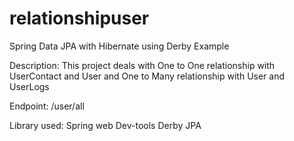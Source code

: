 # relationshipuser
Spring Data JPA with Hibernate using Derby Example

Description:
This project deals with One to One relationship with UserContact and User and One to Many relationship with User and UserLogs

Endpoint:
/user/all

Library used:
Spring web
Dev-tools
Derby
JPA



